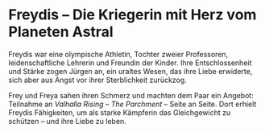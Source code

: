 # Freydis – Die Kriegerin mit Herz vom Planeten Astral

Freydis war eine olympische Athletin, Tochter zweier Professoren, leidenschaftliche Lehrerin und Freundin der Kinder. Ihre Entschlossenheit und Stärke zogen Jürgen an, ein uraltes Wesen, das ihre Liebe erwiderte, sich aber aus Angst vor ihrer Sterblichkeit zurückzog.

Frey und Freya sahen ihren Schmerz und machten dem Paar ein Angebot: Teilnahme an *Valhalla Rising – The Parchment* – Seite an Seite. Dort erhielt Freydis Fähigkeiten, um als starke Kämpferin das Gleichgewicht zu schützen – und ihre Liebe zu leben.

